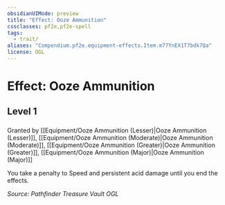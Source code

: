 ```yaml
---
obsidianUIMode: preview
title: "Effect: Ooze Ammunition"
cssclasses: pf2e,pf2e-spell
tags:
  - trait/
aliases: "Compendium.pf2e.equipment-effects.Item.m77YnEX1T7bdk7Qa"
license: OGL
---
```

# Effect: Ooze Ammunition
## Level 1
### 






Granted by [[Equipment/Ooze Ammunition (Lesser)|Ooze Ammunition (Lesser)]], [[Equipment/Ooze Ammunition (Moderate)|Ooze Ammunition (Moderate)]], [[Equipment/Ooze Ammunition (Greater)|Ooze Ammunition (Greater)]], [[Equipment/Ooze Ammunition (Major)|Ooze Ammunition (Major)]]

You take a penalty to Speed and persistent acid damage until you end the effects.

*Source: Pathfinder Treasure Vault*
*OGL*
